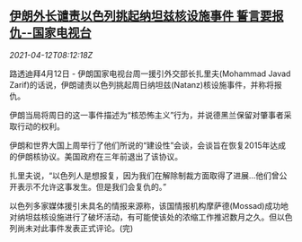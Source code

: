 <!--1618216262000-->
[伊朗外长谴责以色列挑起纳坦兹核设施事件 誓言要报仇--国家电视台](https://cn.reuters.com/article/iran-zarif-natanz-nuclear-0412-idCNKBS2BZ0OX)
------

<div><i>2021-04-12T08:12:18Z</i></div><p>路透迪拜4月12日 - 伊朗国家电视台周一援引外交部长扎里夫(Mohammad Javad Zarif)的话说，伊朗谴责以色列挑起周日纳坦兹(Natanz)核设施事件，并称将报仇。</p><p>伊朗当局将周日的这一事件描述为“核恐怖主义”行为，并说德黑兰保留对肇事者采取行动的权利。</p><p>伊朗和世界大国上周举行了他们所说的“建设性”会谈，会谈旨在恢复2015年达成的伊朗核协议。美国政府在三年前退出了该协议。</p><p>扎里夫说，“以色列人是想报复，因为我们在解除制裁方面取得了进展...他们曾公开表示不允许这事发生。但是我们会复仇的。”</p><p>以色列多家媒体援引未具名的情报来源称，该国情报机构摩萨德(Mossad)成功地对纳坦兹核设施进行了破坏活动，有可能使该处的浓缩工作推迟数月之久。但以色列尚未对此事件发表正式评论。(完)</p>
